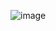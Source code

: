 ![image](https://user-images.githubusercontent.com/54452217/143267215-792f96e5-e604-468e-8b11-0afdc056a5f2.png)
